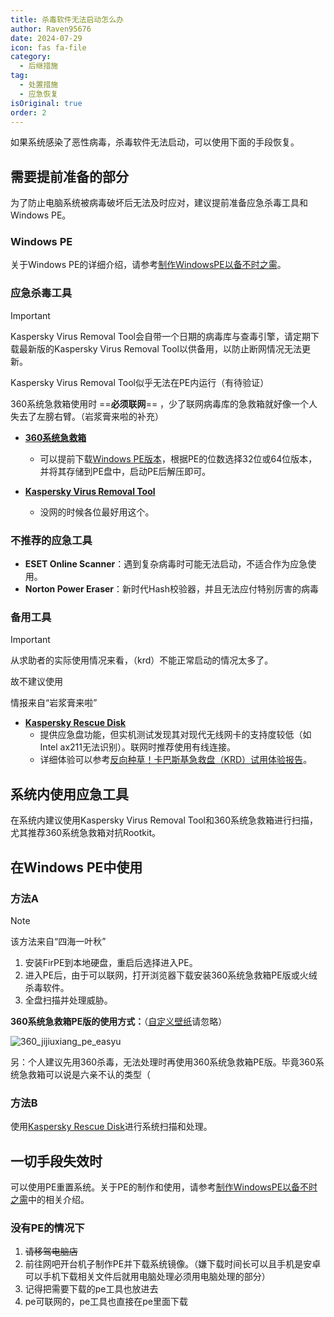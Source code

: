 ```yaml
---
title: 杀毒软件无法启动怎么办
author: Raven95676
date: 2024-07-29
icon: fas fa-file
category:
  - 后继措施
tag:
  - 处置措施
  - 应急恢复
isOriginal: true
order: 2
---
```

如果系统感染了恶性病毒，杀毒软件无法启动，可以使用下面的手段恢复。

## 需要提前准备的部分

为了防止电脑系统被病毒破坏后无法及时应对，建议提前准备应急杀毒工具和Windows PE。

### Windows PE

关于Windows PE的详细介绍，请参考[制作WindowsPE以备不时之需](https://raven95676.github.io/prevention/7_why_windows_pe.html)。

### 应急杀毒工具

> [!important]
> Kaspersky Virus Removal Tool会自带一个日期的病毒库与查毒引擎，请定期下载最新版的Kaspersky Virus Removal Tool以供备用，以防止断网情况无法更新。
>
> Kaspersky Virus Removal Tool似乎无法在PE内运行（有待验证）
>
> 360系统急救箱使用时 ==**必须联网**== ，少了联网病毒库的急救箱就好像一个人失去了左膀右臂。（岩浆膏来啦的补充）

- **[360系统急救箱](https://weishi.360.cn/jijiuxiang/)**
  - 可以提前下载[Windows PE版本](https://weishi.360.cn/jijiuxiang/guide.html)，根据PE的位数选择32位或64位版本，并将其存储到PE盘中，启动PE后解压即可。

- **[Kaspersky Virus Removal Tool](https://www.kaspersky.com/downloads/free-virus-removal-tool)**
  - 没网的时候各位最好用这个。

### 不推荐的应急工具

- **ESET Online Scanner**：遇到复杂病毒时可能无法启动，不适合作为应急使用。
- **Norton Power Eraser**：新时代Hash校验器，并且无法应付特别厉害的病毒

### 备用工具

> [!important]
> 从求助者的实际使用情况来看，（krd）不能正常启动的情况太多了。
>
> 故不建议使用
>
> 情报来自“岩浆膏来啦”

- **[Kaspersky Rescue Disk](https://www.kaspersky.com.cn/downloads/thank-you/free-rescue-disk)**
  - 提供应急盘功能，但实机测试发现其对现代无线网卡的支持度较低（如Intel ax211无法识别）。联网时推荐使用有线连接。
  - 详细体验可以参考[反向种草！卡巴斯基急救盘（KRD）试用体验报告](https://post.smzdm.com/p/a5dxn0g8/)。

## 系统内使用应急工具

在系统内建议使用Kaspersky Virus Removal Tool和360系统急救箱进行扫描，尤其推荐360系统急救箱对抗Rootkit。

## 在Windows PE中使用

### 方法A <Badge text="推荐" type="tip" />

> [!note]
> 该方法来自“四海一叶秋”

1. 安装FirPE到本地硬盘，重启后选择进入PE。
2. 进入PE后，由于可以联网，打开浏览器下载安装360系统急救箱PE版或火绒杀毒软件。
3. 全盘扫描并处理威胁。

**360系统急救箱PE版的使用方式：**（[自定义壁纸](https://www.pixiv.net/artworks/112139971)请忽略）

![360_jijiuxiang_pe_easyu](https://s2.loli.net/2024/08/09/FR3XIKJ4Nn1j27o.gif)

另：个人建议先用360杀毒，无法处理时再使用360系统急救箱PE版。毕竟360系统急救箱可以说是六亲不认的类型（

### 方法B

使用[Kaspersky Rescue Disk](https://www.kaspersky.com.cn/downloads/thank-you/free-rescue-disk)进行系统扫描和处理。

## 一切手段失效时

可以使用PE重置系统。关于PE的制作和使用，请参考[制作WindowsPE以备不时之需](https://raven95676.github.io/prevention/7_why_windows_pe.html)中的相关介绍。

### 没有PE的情况下

1. ~~请移驾电脑店~~
2. 前往网吧开台机子制作PE并下载系统镜像。（嫌下载时间长可以且手机是安卓可以手机下载相关文件后就用电脑处理必须用电脑处理的部分）
3. 记得把需要下载的pe工具也放进去
4. pe可联网的，pe工具也直接在pe里面下载
